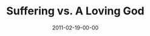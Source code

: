 ---
layout: message
category: message
series: "Heavy-Weights"
title: "Suffering vs. A Loving God"
date: 2011-02-19-00-00
message_id: 659
audio: "http://s3.amazonaws.com/crossroadsaudiomessages/heavyweights_02.mp3"
audio-duration: "45:13"
program: "http://s3.amazonaws.com/crossroads-media/media/legacy/documents/02_19-20_11Program.pdf"
description: "We'll wrestle with the question of how God can really be loving when there's so much suffering in the world."
video: "https://s3.amazonaws.com/crossroadsvideomessages/heavyweights_02.mp4"
video-duration: "45:19"
video-image: "http://s3.amazonaws.com/crossroads-media/images/legacy/content/heavyweights_02_still.jpg"
explicit: "N"
---